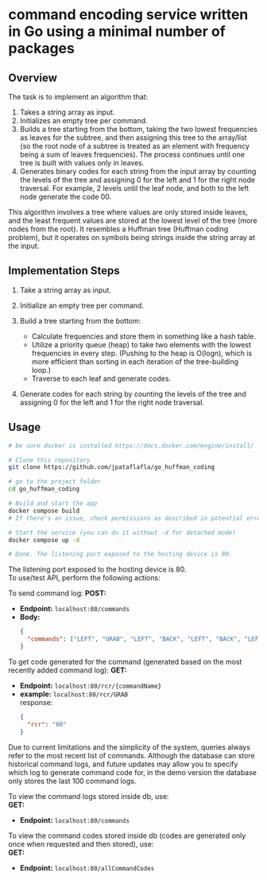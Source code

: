 # command encoding service written in Go using a minimal number of packages

## Overview

The task is to implement an algorithm that:

1. Takes a string array as input.
2. Initializes an empty tree per command.
3. Builds a tree starting from the bottom, taking the two lowest frequencies as leaves for the subtree, and then assigning this tree to the array/list (so the root node of a subtree is treated as an element with frequency being a sum of leaves frequencies).
The process continues until one tree is built with values only in leaves.
4. Generates binary codes for each string from the input array by counting the levels of the tree and assigning 0 for the left and 1 for the right node traversal. For example, 2 levels until the leaf node, and both to the left node generate the code 00.

This algorithm involves a tree where values are only stored inside leaves, and the least frequent values are stored at the lowest level of the tree (more nodes from the root).
It resembles a Huffman tree (Huffman coding problem), but it operates on symbols being strings inside the string array at the input.

## Implementation Steps

1. Take a string array as input.
2. Initialize an empty tree per command.
3. Build a tree starting from the bottom:
   - Calculate frequencies and store them in something like a hash table.
   - Utilize a priority queue (heap) to take two elements with the lowest frequencies in every step.
     (Pushing to the heap is O(logn), which is more efficient than sorting in each iteration of the tree-building loop.)
   - Traverse to each leaf and generate codes.

4. Generate codes for each string by counting the levels of the tree and assigning 0 for the left and 1 for the right node traversal.

## Usage


```bash
# be sure docker is installed https://docs.docker.com/engine/install/

# Clone this repository
git clone https://github.com/jpataflafla/go_huffman_coding

# go to the project folder
cd go_huffman_coding

# Build and start the app
docker compose build
# If there's an issue, check permissions as described in potential errors (if not using sudo), or run "newgrp docker" on Linux.

# Start the service (you can do it without -d for detached mode)
docker compose up -d

# Done. The listening port exposed to the hosting device is 80.  

```
The listening port exposed to the hosting device is 80.  
To use/test API, perform the following actions:  

To send command log:
**POST:**
- **Endpoint:** `localhost:80/commands`
- **Body:**
  ```json
  {
    "commands": ["LEFT", "GRAB", "LEFT", "BACK", "LEFT", "BACK", "LEFT"]
  }
  
  ```
  
To get code generated for the command (generated based on the most recently added command log):
**GET:**
- **Endpoint:** `localhost:80/rcr/{commandName}`
- **example:**
  `localhost:80/rcr/GRAB`  
  response:
  ```json
  {
    "rcr": "00"
  }
  ```

Due to current limitations and the simplicity of the system, queries always refer to the most recent list of commands.  Although the database can store historical command logs, and future updates may allow you to specify which log to generate command code for, in the demo version the database only stores the last 100 command logs.  

To view the command logs stored inside db, use:  
**GET:**
- **Endpoint:** `localhost:80/commands`  

To view the command codes stored inside db (codes are generated only once when requested and then stored), use:  
**GET:**
- **Endpoint:** `localhost:80/allCommandCodes`


